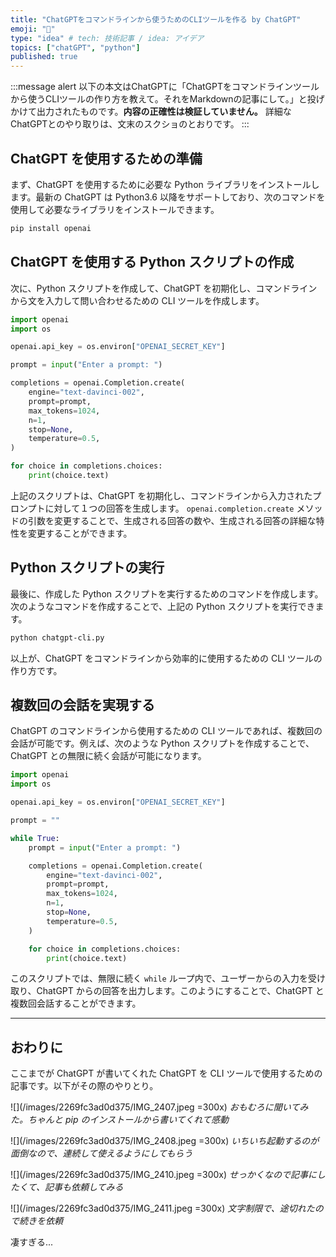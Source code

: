 ```yaml
---
title: "ChatGPTをコマンドラインから使うためのCLIツールを作る by ChatGPT"
emoji: "💬"
type: "idea" # tech: 技術記事 / idea: アイデア
topics: ["chatGPT", "python"]
published: true
---
```


:::message alert
以下の本文はChatGPTに「ChatGPTをコマンドラインツールから使うCLIツールの作り方を教えて。それをMarkdownの記事にして。」と投げかけて出力されたものです。**内容の正確性は検証していません。** 詳細なChatGPTとのやり取りは、文末のスクショのとおりです。
:::

## ChatGPT を使用するための準備

まず、ChatGPT を使用するために必要な Python ライブラリをインストールします。最新の ChatGPT は Python3.6 以降をサポートしており、次のコマンドを使用して必要なライブラリをインストールできます。

```bash
pip install openai
```

## ChatGPT を使用する Python スクリプトの作成

次に、Python スクリプトを作成して、ChatGPT を初期化し、コマンドラインから文を入力して問い合わせるための CLI ツールを作成します。

```python
import openai
import os

openai.api_key = os.environ["OPENAI_SECRET_KEY"]

prompt = input("Enter a prompt: ")

completions = openai.Completion.create(
    engine="text-davinci-002",
    prompt=prompt,
    max_tokens=1024,
    n=1,
    stop=None,
    temperature=0.5,
)

for choice in completions.choices:
    print(choice.text)
```

上記のスクリプトは、ChatGPT を初期化し、コマンドラインから入力されたプロンプトに対して１つの回答を生成します。
`openai.completion.create` メソッドの引数を変更することで、生成される回答の数や、生成される回答の詳細な特性を変更することができます。

## Python スクリプトの実行

最後に、作成した Python スクリプトを実行するためのコマンドを作成します。次のようなコマンドを作成することで、上記の Python スクリプトを実行できます。

```bash
python chatgpt-cli.py
```

以上が、ChatGPT をコマンドラインから効率的に使用するための CLI ツールの作り方です。

## 複数回の会話を実現する

ChatGPT のコマンドラインから使用するための CLI ツールであれば、複数回の会話が可能です。例えば、次のような Python スクリプトを作成することで、ChatGPT との無限に続く会話が可能になります。

```python
import openai
import os

openai.api_key = os.environ["OPENAI_SECRET_KEY"]

prompt = ""

while True:
    prompt = input("Enter a prompt: ")

    completions = openai.Completion.create(
        engine="text-davinci-002",
        prompt=prompt,
        max_tokens=1024,
        n=1,
        stop=None,
        temperature=0.5,
    )

    for choice in completions.choices:
        print(choice.text)
```

このスクリプトでは、無限に続く `while` ループ内で、ユーザーからの入力を受け取り、ChatGPT からの回答を出力します。このようにすることで、ChatGPT と複数回会話することができます。

---

## おわりに

ここまでが ChatGPT が書いてくれた ChatGPT を CLI ツールで使用するための記事です。以下がその際のやりとり。

![](/images/2269fc3ad0d375/IMG_2407.jpeg =300x)
_おもむろに聞いてみた。ちゃんと pip のインストールから書いてくれて感動_

![](/images/2269fc3ad0d375/IMG_2408.jpeg =300x)
_いちいち起動するのが面倒なので、連続して使えるようにしてもらう_

![](/images/2269fc3ad0d375/IMG_2410.jpeg =300x)
_せっかくなので記事にしたくて、記事も依頼してみる_

![](/images/2269fc3ad0d375/IMG_2411.jpeg =300x)
_文字制限で、途切れたので続きを依頼_

凄すぎる...
